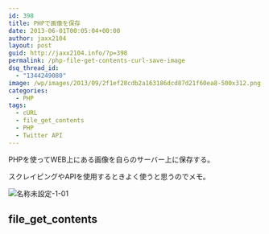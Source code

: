 ```yaml
---
id: 398
title: PHPで画像を保存
date: 2013-06-01T00:05:04+00:00
author: jaxx2104
layout: post
guid: http://jaxx2104.info/?p=398
permalink: /php-file-get-contents-curl-save-image
dsq_thread_id:
  - "1344249080"
image: /wp/images/2013/09/2f1ef28cdb2a163186dcd87d21f60ea8-500x312.png
categories:
  - PHP
tags:
  - cURL
  - file_get_contents
  - PHP
  - Twitter API
---
```

PHPを使ってWEB上にある画像を自らのサーバー上に保存する。
  
スクレイピングやAPIを使用するときよく使うと思うのでメモ。

<img src="/images/2013/06/2f1ef28cdb2a163186dcd87d21f60ea8-500x312.jpg" alt="名称未設定-1-01" class="img-rounded alignnone size-large wp-image-402" />

## file\_get\_contents

<?php 
$url = 'http://k.yimg.jp/images/top/sp/logo.gif';
$data = file_get_contents($url);
file_put_contents('images/logo.jpg',$data);
[/php]



これはfile\_get\_contentsを使ったもの。
  
画像もバイナリとして扱うことで保存ができる。

## cURL

<?php
$url = 'http://k.yimg.jp/images/top/sp/logo.gif';
$yahoo = curl_init();
curl_setopt( $yahoo, CURLOPT_URL, $url );
curl_setopt( $yahoo, CURLOPT_RETURNTRANSFER, true );
$data = curl_exec( $yahoo );
file_put_contents('images/logo.jpg',$data);
curl_close();
[/php]

cURLのほうが速いようです。
いずれも同じようにimagesディレクトリ配下にlogo.jpgを保存する。
実際にAPIを使って保存をするとき画像は一度に複数だと思うので、
元画像のファイルパスのユニークな値を利用して回してあげるといい。
</p>